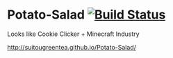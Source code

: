 # Potato-Salad [![Build Status](https://travis-ci.org/suitougreentea/Potato-Salad.svg?branch=master)](https://travis-ci.org/suitougreentea/Potato-Salad)
Looks like Cookie Clicker + Minecraft Industry

http://suitougreentea.github.io/Potato-Salad/
